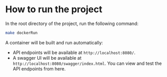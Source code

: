 # How to run the project

In the root directory of the project, run the following command:

```bash
make dockerRun
```

A container will be built and run automatically:

- API endpoints will be available at `http://localhost:8080/`.
- A swagger UI will be available at `http://localhost:8080/swagger/index.html`. You can view and test the API endpoints
  from here.